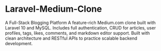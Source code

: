 # Laravel-Medium-Clone
A Full-Stack Blogging Platform  A feature-rich Medium.com clone built with Laravel 10 and MySQL. Includes full authentication, CRUD for articles, user profiles, tags, likes, comments, and markdown editor support. Built with clean architecture and RESTful APIs to practice scalable backend development.
